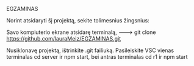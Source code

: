 EGZAMINAS

Norint atsidaryti šį projektą, sekite tolimesnius žingsnius:

Savo kompiuterio ekrane atsidarę terminalą, ---> git clone https://github.com/lauraMeiz/EGZAMINAS.git

Nusiklonavę projektą, ištrinkite .git failiuką. Pasileiskite VSC vienas terminalas cd server ir npm start, bei antras terminalas cd r1 ir npm start
